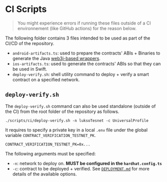 # CI Scripts

> You might experience errors if running these files outside of a CI environnement (like GitHub actions) for the reason below.

The following folder contains 3 files intended to be used as part of the CI/CD of the repository.

- `android-artifacts.ts`: used to prepare the contracts' ABIs + Binaries to generate the Java [web3j-based wrappers](https://docs.web3j.io/4.8.7/).
- `ios-artifacts.ts`: used to generate the contracts' ABIs so that they can be used in Swift.
- `deploy-verify.sh`: shell utility command to deploy + verify a smart contract on a specified network.

## `deploy-verify.sh`

The `deploy-verify.sh` command can also be used standalone (outside of the CI) from the root folder of the repository as follows.

```
./scripts/ci/deploy-verify.sh -n luksoTesnet -c UniversalProfile
```

It requires to specify a private key in a local `.env` file under the global variable `CONTRACT_VERIFICATION_TESTNET_PK`.

```
CONTRACT_VERIFICATION_TESTNET_PK=0x...
```

The following arguments must be specified:

- `-n`: network to deploy on. **MUST be configured in the `hardhat.config.ts`**
- `-c`: contract to be deployed + verified. See [`DEPLOYMENT.md`](../../DEPLOYMENT.md) for more details of the available options.
